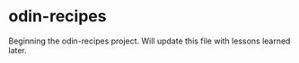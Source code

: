 # odin-recipes

Beginning the odin-recipes project.  Will update this file with lessons learned later.
